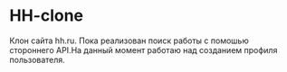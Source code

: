 # HH-clone

Клон сайта hh.ru. Пока реализован поиск работы с помошью стороннего API.На данный момент работаю над созданием профиля пользователя. 


